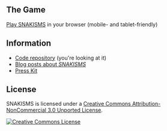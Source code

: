 ## The Game

[Play SNAKISMS](http://pippinbarr.github.io/SNAKISMS/) in your browser (mobile- and tablet-friendly)

## Information

* [Code repository](https://github.com/pippinbarr/SNAKISMS) (you're looking at it)
* [Blog posts about *SNAKISMS*](http://www.pippinbarr.com/tag/snakisms?order=asc)
* [Press Kit](https://github.com/pippinbarr/SNAKISMS/tree/master/press)

## License

SNAKISMS is licensed under a [Creative Commons Attribution-NonCommercial 3.0 Unported License](http://creativecommons.org/licenses/by-nc/3.0/).

<a rel="license" href="http://creativecommons.org/licenses/by-nc/3.0/"><img alt="Creative Commons License" style="border-width:0" src="https://i.creativecommons.org/l/by-nc/3.0/88x31.png" /></a>

